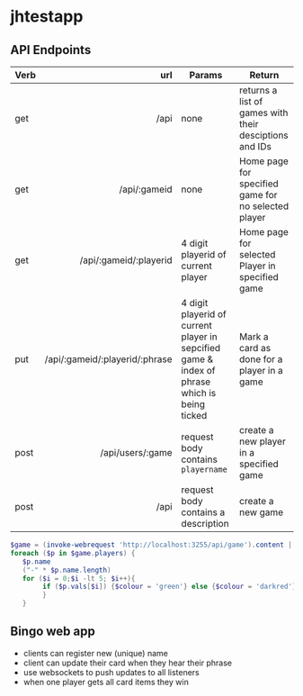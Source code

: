 # jhtestapp

## API Endpoints

| Verb | url  | Params  |  Return |
|---|--:|---|---|
| get | /api | none | returns a list of games with their desciptions and IDs |
| get  | /api/:gameid   | none  |  Home page for specified game for no selected player |
| get  | /api/:gameid/:playerid   | 4 digit playerid of current player   | Home page for selected Player in specified game |
| put  | /api/:gameid/:playerid/:phrase   | 4 digit playerid of current player  in sepcified game & index of phrase which is being ticked | Mark a card as done for a player in a game |
| post | /api/users/:game  | request body contains `playername`  | create a new player in a specified game |
| post | /api | request body contains a description | create a new game |

 ``` powershell
$game = (invoke-webrequest 'http://localhost:3255/api/game').content | convertfrom-json
foreach ($p in $game.players) {
    $p.name                                                    
    ("-" * $p.name.length)                                     
    for ($i = 0;$i -lt 5; $i++){                              
         if ($p.vals[$i]) {$colour = 'green'} else {$colour = 'darkred'}   write-host -ForegroundColor $colour  $p.card[$i]    
         }
    }         
 ```

## Bingo web app
- clients can register new (unique) name
- client can update their card when they hear their phrase
- use websockets to push updates to all listeners
- when one player gets all card items they win
